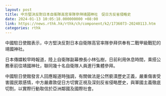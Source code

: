 ```yaml
---
layout: post
title: 中方堅決反對日本自衛隊高官率隊參拜靖國神社　促日方反省侵略史
date: 2024-01-13 10:05:18.000000000 +08:00
link: https://news.rthk.hk/rthk/ch/component/k2/1736073-20240113.htm
categories: rthk
---
```


中國駐日使館表示，中方堅決反對日本自衛隊高官率隊參拜供奉有二戰甲級戰犯的靖國神社。

日本傳媒較早時報道，陸上自衛隊副幕僚長小林弘樹，日前利用休息時間，乘搭公務車前往靖國神社，聯同幾十名自衛隊人員進行集體參拜。

中國駐日使館發言人回應報道時強調，有關做法是公然褻瀆歷史正義，嚴重傷害受害國民眾感情，中方嚴肅敦促日方切實正視及深刻反省侵略歷史，與軍國主義徹底切割，以實際行動取信於亞洲鄰國及國際社會。
